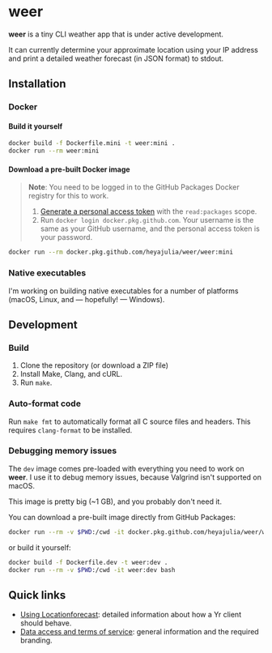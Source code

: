 # weer

**weer** is a tiny CLI weather app that is under active development.

It can currently determine your approximate location using your IP address and
print a detailed weather forecast (in JSON format) to stdout.

## Installation

### Docker

#### Build it yourself

```bash
docker build -f Dockerfile.mini -t weer:mini .
docker run --rm weer:mini
```

#### Download a pre-built Docker image

> **Note**: You need to be logged in to the GitHub Packages Docker registry for
> this to work.
>
> 1. [Generate a personal access token][pat] with the `read:packages` scope.
> 2. Run `docker login docker.pkg.github.com`. Your username is the same as your
>    GitHub username, and the personal access token is your password.

```bash
docker run --rm docker.pkg.github.com/heyajulia/weer/weer:mini
```

### Native executables

I'm working on building native executables for a number of platforms (macOS,
Linux, and — hopefully! — Windows).

## Development

### Build

1. Clone the repository (or download a ZIP file)
2. Install Make, Clang, and cURL.
3. Run `make`.

### Auto-format code

Run `make fmt` to automatically format all C source files and headers. This
requires `clang-format` to be installed.

### Debugging memory issues

The `dev` image comes pre-loaded with everything you need to work on
**weer**. I use it to debug memory issues, because Valgrind isn't supported on
macOS.

This image is pretty big (~1 GB), and you probably don't need it.

You can download a pre-built image directly from GitHub Packages:

```bash
docker run --rm -v $PWD:/cwd -it docker.pkg.github.com/heyajulia/weer/weer:dev bash
```

or build it yourself:

```bash
docker build -f Dockerfile.dev -t weer:dev .
docker run --rm -v $PWD:/cwd -it weer:dev bash
```

## Quick links

- [Using Locationforecast][lf]: detailed information about how a Yr client
  should behave.
- [Data access and terms of service][tos]: general information and the required
  branding.

[pat]: https://github.com/settings/tokens/new
[lf]: https://developer.yr.no/doc/locationforecast/HowTO/
[tos]: https://hjelp.yr.no/hc/en-us/articles/360001946134-Data-access-and-terms-of-service
